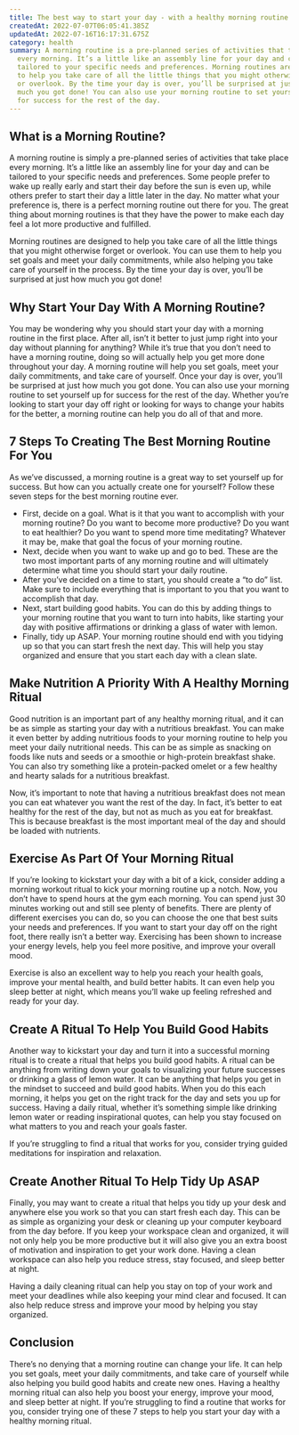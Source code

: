 ```yaml
---
title: The best way to start your day - with a healthy morning routine
createdAt: 2022-07-07T06:05:41.385Z
updatedAt: 2022-07-16T16:17:31.675Z
category: health
summary: A morning routine is a pre-planned series of activities that take place
  every morning. It’s a little like an assembly line for your day and can be
  tailored to your specific needs and preferences. Morning routines are designed
  to help you take care of all the little things that you might otherwise forget
  or overlook. By the time your day is over, you’ll be surprised at just how
  much you got done! You can also use your morning routine to set yourself up
  for success for the rest of the day.
---
```


## What is a Morning Routine?

A morning routine is simply a pre-planned series of activities that take place every morning. It’s a little like an assembly line for your day and can be tailored to your specific needs and preferences. Some people prefer to wake up really early and start their day before the sun is even up, while others prefer to start their day a little later in the day. No matter what your preference is, there is a perfect morning routine out there for you. The great thing about morning routines is that they have the power to make each day feel a lot more productive and fulfilled.

Morning routines are designed to help you take care of all the little things that you might otherwise forget or overlook. You can use them to help you set goals and meet your daily commitments, while also helping you take care of yourself in the process. By the time your day is over, you’ll be surprised at just how much you got done!

## Why Start Your Day With A Morning Routine?

You may be wondering why you should start your day with a morning routine in the first place. After all, isn’t it better to just jump right into your day without planning for anything? While it’s true that you don’t need to have a morning routine, doing so will actually help you get more done throughout your day. A morning routine will help you set goals, meet your daily commitments, and take care of yourself. Once your day is over, you’ll be surprised at just how much you got done. You can also use your morning routine to set yourself up for success for the rest of the day. Whether you’re looking to start your day off right or looking for ways to change your habits for the better, a morning routine can help you do all of that and more.

## 7 Steps To Creating The Best Morning Routine For You

As we’ve discussed, a morning routine is a great way to set yourself up for success. But how can you actually create one for yourself? Follow these seven steps for the best morning routine ever.

- First, decide on a goal. What is it that you want to accomplish with your morning routine? Do you want to become more productive? Do you want to eat healthier? Do you want to spend more time meditating? Whatever it may be, make that goal the focus of your morning routine.
- Next, decide when you want to wake up and go to bed. These are the two most important parts of any morning routine and will ultimately determine what time you should start your daily routine.
- After you’ve decided on a time to start, you should create a “to do” list. Make sure to include everything that is important to you that you want to accomplish that day.
- Next, start building good habits. You can do this by adding things to your morning routine that you want to turn into habits, like starting your day with positive affirmations or drinking a glass of water with lemon.
- Finally, tidy up ASAP. Your morning routine should end with you tidying up so that you can start fresh the next day. This will help you stay organized and ensure that you start each day with a clean slate.

## Make Nutrition A Priority With A Healthy Morning Ritual

Good nutrition is an important part of any healthy morning ritual, and it can be as simple as starting your day with a nutritious breakfast. You can make it even better by adding nutritious foods to your morning routine to help you meet your daily nutritional needs. This can be as simple as snacking on foods like nuts and seeds or a smoothie or high-protein breakfast shake. You can also try something like a protein-packed omelet or a few healthy and hearty salads for a nutritious breakfast.

Now, it’s important to note that having a nutritious breakfast does not mean you can eat whatever you want the rest of the day. In fact, it’s better to eat healthy for the rest of the day, but not as much as you eat for breakfast. This is because breakfast is the most important meal of the day and should be loaded with nutrients.

## Exercise As Part Of Your Morning Ritual

If you’re looking to kickstart your day with a bit of a kick, consider adding a morning workout ritual to kick your morning routine up a notch. Now, you don’t have to spend hours at the gym each morning. You can spend just 30 minutes working out and still see plenty of benefits. There are plenty of different exercises you can do, so you can choose the one that best suits your needs and preferences. If you want to start your day off on the right foot, there really isn’t a better way. Exercising has been shown to increase your energy levels, help you feel more positive, and improve your overall mood.

Exercise is also an excellent way to help you reach your health goals, improve your mental health, and build better habits. It can even help you sleep better at night, which means you’ll wake up feeling refreshed and ready for your day.

## Create A Ritual To Help You Build Good Habits

Another way to kickstart your day and turn it into a successful morning ritual is to create a ritual that helps you build good habits. A ritual can be anything from writing down your goals to visualizing your future successes or drinking a glass of lemon water. It can be anything that helps you get in the mindset to succeed and build good habits. When you do this each morning, it helps you get on the right track for the day and sets you up for success. Having a daily ritual, whether it’s something simple like drinking lemon water or reading inspirational quotes, can help you stay focused on what matters to you and reach your goals faster.

If you’re struggling to find a ritual that works for you, consider trying guided meditations for inspiration and relaxation.

## Create Another Ritual To Help Tidy Up ASAP

Finally, you may want to create a ritual that helps you tidy up your desk and anywhere else you work so that you can start fresh each day. This can be as simple as organizing your desk or cleaning up your computer keyboard from the day before. If you keep your workspace clean and organized, it will not only help you be more productive but it will also give you an extra boost of motivation and inspiration to get your work done. Having a clean workspace can also help you reduce stress, stay focused, and sleep better at night.

Having a daily cleaning ritual can help you stay on top of your work and meet your deadlines while also keeping your mind clear and focused. It can also help reduce stress and improve your mood by helping you stay organized.

## Conclusion

There’s no denying that a morning routine can change your life. It can help you set goals, meet your daily commitments, and take care of yourself while also helping you build good habits and create new ones. Having a healthy morning ritual can also help you boost your energy, improve your mood, and sleep better at night. If you’re struggling to find a routine that works for you, consider trying one of these 7 steps to help you start your day with a healthy morning ritual.
